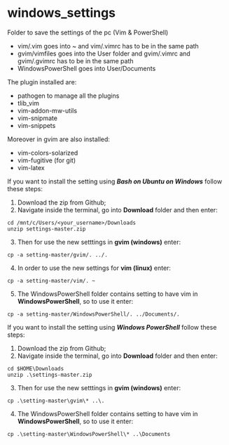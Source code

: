 # windows_settings
Folder to save the settings of the pc (Vim & PowerShell)

* vim/.vim goes into ~ and vim/.vimrc has to be in the same path
* gvim/vimfiles goes into the User folder and gvim/.vimrc and gvim/.gvimrc has to be in the same path
* WindowsPowerShell goes into User/Documents

The plugin installed are:
* pathogen to manage all the plugins
* tlib_vim
* vim-addon-mw-utils
* vim-snipmate
* vim-snippets

Moreover in gvim are also installed:
* vim-colors-solarized
* vim-fugitive (for git)
* vim-latex

If you want to install the setting using _**Bash on Ubuntu on Windows**_ follow these steps:
1. Download the zip from Github;
2. Navigate inside the terminal, go into **Download** folder and then enter:
```
cd /mnt/c/Users/<your_username>/Downloads
unzip settings-master.zip
```
3. Then for use the new setttings in **gvim (windows)** enter:
```
cp -a setting-master/gvim/. ../.
```
4. In order to use the new settings for **vim (linux)** enter:
```
cp -a setting-master/vim/. ~
```
5. The WindowsPowerShell folder contains setting to have vim in **WindowsPowerShell**, so to use it enter:
```
cp -a setting-master/WindowsPowerShell/. ../Documents/.
```

If you want to install the setting using _**Windows PowerShell**_ follow these steps:
1. Download the zip from Github;
2. Navigate inside the terminal, go into **Download** folder and then enter:
```
cd $HOME\Downloads
unzip .\settings-master.zip
```
3. Then for use the new setttings in **gvim (windows)** enter:
```
cp .\setting-master\gvim\* ..\.
```
4. The WindowsPowerShell folder contains setting to have vim in **WindowsPowerShell**, so to use it enter:
```
cp .\setting-master\WindowsPowerShell\* ..\Documents
```
